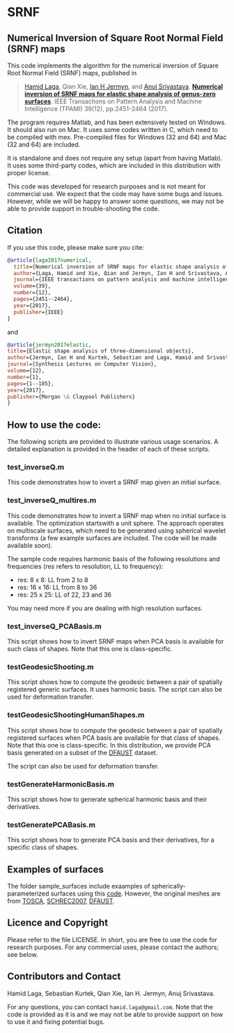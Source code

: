 # SRNF
## Numerical Inversion of Square Root Normal Field (SRNF) maps

This code implements the algorithm for the numerical inversion of Square Root Normal Field (SRNF) maps, published in           
> [Hamid Laga](https://sites.google.com/view/hamidlaga), Qian Xie, [Ian H Jermyn](https://www.durham.ac.uk/staff/i-h-jermyn/), and [Anuj Srivastava](https://anujsrivastava.com/).
> [**Numerical inversion of SRNF maps for elastic shape analysis of genus-zero surfaces**](https://ieeexplore.ieee.org/abstract/document/7807327).
> IEEE Transactions on Pattern Analysis and Machine Intelligence (TPAMI) 39(12), pp.2451-2464 (2017).

The program requires Matlab, and has been extensively tested on Windows. It should also run on Mac. 
It uses some codes written in C, which need to be compiled with mex. Pre-compiled files for Windows (32 and 64) and Mac (32 and 64) are included.  

It is standalone and does not require any setup (apart from having Matlab). It uses some third-party codes, 
which are included in this distribution with proper license. 

This code was developed for research purposes and is not meant for commercial use. We expect that the code may have some bugs and issues. However, while we will be happy to answer some questions, we may not be able to provide support in trouble-shooting the code. 

## Citation
If you use this code, please make sure you cite: 
```bibtex
@article{laga2017numerical,
  title={Numerical inversion of SRNF maps for elastic shape analysis of genus-zero surfaces},
  author={Laga, Hamid and Xie, Qian and Jermyn, Ian H and Srivastava, Anuj},
  journal={IEEE transactions on pattern analysis and machine intelligence},
  volume={39},
  number={12},
  pages={2451--2464},
  year={2017},
  publisher={IEEE}
}
```
and
```bibtex
@article{jermyn2017elastic, 
title={Elastic shape analysis of three-dimensional objects}, 
author={Jermyn, Ian H and Kurtek, Sebastian and Laga, Hamid and Srivastava, Anuj}, 
journal={Synthesis Lectures on Computer Vision}, 
volume={12}, 
number={1}, 
pages={1--185}, 
year={2017}, 
publisher={Morgan \& Claypool Publishers} 
}
```

## How to use the code:
The following scripts are provided to illustrate various usage scenarios. A detailed explanation is provided in the header of each of these scripts. 

### test_inverseQ.m
This code demonstrates how to invert a SRNF map given an initial surface.

### test_inverseQ_multires.m 
This code demonstrates how to invert a SRNF map when no initial surface is available. The optimization startswith a unit sphere. The approach operates on multiscale surfaces, which need to be generated using spherical wavelet transforms (a few example surfaces are included. The code will be made available soon). 

The sample code requires harmonic basis of the following resolutions and frequencies (res refers to resolution, LL to frequency):
- res: 8 x 8: LL from 2 to 8
- res: 16 x 16: LL from 8 to 36
- res: 25 x 25: LL of 22, 23 and 36
        
You may need more if you are dealing with high resolution surfaces. 

### test_inverseQ_PCABasis.m 
This script shows how to invert SRNF maps when PCA basis is available for such class of shapes. Note that this one is class-specific.

### testGeodesicShooting.m
This script shows how to compute the geodesic between a pair of spatially registered generic surfaces. It uses harmonic basis. The script can also be used for deformation transfer.

### testGeodesicShootingHumanShapes.m
This script shows how to compute the geodesic between a pair of spatially registered surfaces when PCA basis are available for that class of shapes. Note that this one is class-specific.  In this distribution, we provide PCA basis generated on a subset of the [DFAUST](https://dfaust.is.tue.mpg.de/) dataset.

The script can also be used for deformation transfer.

### testGenerateHarmonicBasis.m
This script shows how to generate spherical harmonic basis and their derivatives.

### testGeneratePCABasis.m
This script shows how to generate PCA basis and their derivatives, for a specific class of shapes. 
## Examples of surfaces
The folder sample_surfaces include exaamples of spherically-parameterized surfaces using this [code](https://github.com/hamidlaga/SphericalParameterization). However, the original meshes are from [TOSCA](https://people.lu.usi.ch/bronstem/), [SCHREC2007](https://www.semanticscholar.org/paper/SHape-REtrieval-Contest-2007%3A-Watertight-Models-Giorgi-Biasotti/2b5bb396160d11da2bc842b58045704cab70aa8c), [DFAUST](https://dfaust.is.tue.mpg.de/). 

## Licence and Copyright
Please refer to the file LICENSE. In short, you are free to use the code for research purposes. For any commercial uses, please contact the authors; see below.

## Contributors and Contact
Hamid Laga, Sebastian Kurtek, Qian Xie, Ian H. Jermyn, Anuj Srivastava.

For any questions, you can contact `hamid.laga@gmail.com`. Note that the code is provided as it is and we may not be able to provide support on how to use it and fixing potential bugs.

